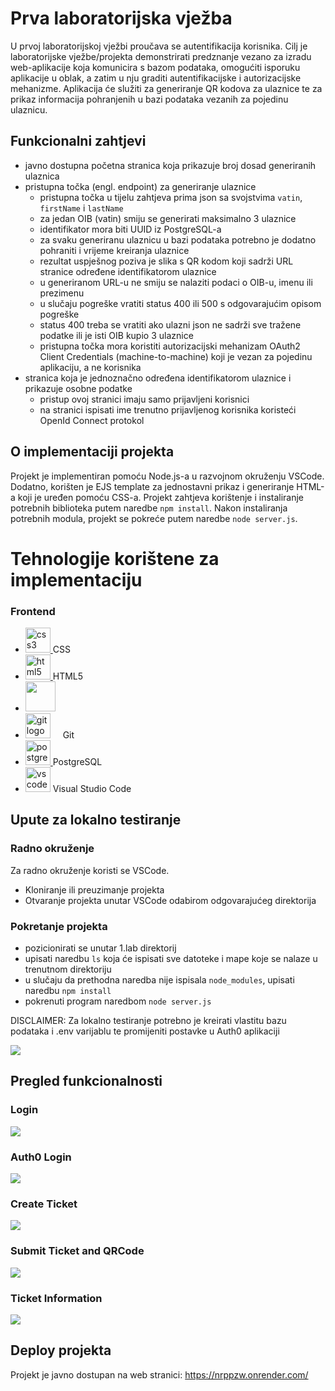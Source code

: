 
# Prva laboratorijska vježba
U prvoj laboratorijskoj vježbi proučava se autentifikacija korisnika.
Cilj je laboratorijske vježbe/projekta demonstrirati predznanje vezano za izradu web-aplikacije koja komunicira s bazom podataka, omogućiti isporuku aplikacije u oblak, a zatim u nju graditi autentifikacijske i autorizacijske mehanizme.
Aplikacija će služiti za generiranje QR kodova za ulaznice te za prikaz informacija pohranjenih u bazi podataka vezanih za pojedinu ulaznicu.

## Funkcionalni zahtjevi
- javno dostupna početna stranica koja prikazuje broj dosad generiranih ulaznica
- pristupna točka (engl. endpoint) za generiranje ulaznice
  - pristupna točka u tijelu zahtjeva prima json sa svojstvima `vatin`, `firstName` i `lastName`
  - za jedan OIB (vatin) smiju se generirati maksimalno 3 ulaznice
  - identifikator mora biti UUID iz PostgreSQL-a
  - za svaku generiranu ulaznicu u bazi podataka potrebno je dodatno pohraniti i vrijeme kreiranja ulaznice
  - rezultat uspješnog poziva je slika s QR kodom koji sadrži URL stranice određene identifikatorom ulaznice
  - u generiranom URL-u ne smiju se nalaziti podaci o OIB-u, imenu ili prezimenu
  - u slučaju pogreške vratiti status 400 ili 500 s odgovarajućim opisom pogreške
  - status 400 treba se vratiti ako ulazni json ne sadrži sve tražene podatke ili je isti OIB kupio 3 ulaznice 
  - pristupna točka mora koristiti autorizacijski mehanizam OAuth2 Client Credentials (machine-to-machine) koji je vezan za pojedinu aplikaciju, a ne korisnika
- stranica koja je jednoznačno određena identifikatorom ulaznice i prikazuje osobne podatke
  - pristup ovoj stranici imaju samo prijavljeni korisnici
  - na stranici ispisati ime trenutno prijavljenog korisnika koristeći OpenId Connect protokol

    
## O implementaciji projekta
Projekt je implementiran pomoću Node.js-a u razvojnom okruženju VSCode. Dodatno, korišten je EJS template za jednostavni prikaz i generiranje HTML-a koji je uređen pomoću CSS-a.
Projekt zahtjeva korištenje i instaliranje potrebnih biblioteka putem naredbe `npm install`. Nakon instaliranja potrebnih modula, projekt se pokreće putem naredbe `node server.js`.

# Tehnologije korištene za implementaciju

<h3>Frontend</h3>
<ul class="horizontal-list">
    <li>
        <a href="https://www.w3schools.com/css/" target="_blank" rel="noreferrer">
            <img src="https://raw.githubusercontent.com/devicons/devicon/master/icons/css3/css3-original-wordmark.svg" alt="css3" width="40" height="40"/>
        </a>
        CSS
    </li>
    <li>
        <a href="https://www.w3.org/html/" target="_blank" rel="noreferrer">
            <img src="https://raw.githubusercontent.com/devicons/devicon/master/icons/html5/html5-original-wordmark.svg" alt="html5" width="40" height="40"/>
        </a>
        HTML5
    </li>
    <li>
    <a href="https://nodejs.org"><img height=48 src="https://raw.githubusercontent.com/caiogondim/javascript-server-side-logos/master/node.js/standard/454x128.png"></a>
  </li>
  <li>
    <img src="https://cdn.jsdelivr.net/gh/devicons/devicon/icons/git/git-original.svg" height="40" alt="git logo"  />
  <img width="12" /> Git
  </li>
  <li>
        <a href="https://www.postgresql.org" target="_blank" rel="noreferrer">
            <img src="https://raw.githubusercontent.com/devicons/devicon/master/icons/postgresql/postgresql-original-wordmark.svg" alt="postgresql" width="40" height="40"/>
        </a>
         PostgreSQL
    </li>
  <li>
    <img src="https://cdn.jsdelivr.net/gh/devicons/devicon/icons/vscode/vscode-original.svg" height="40" alt="vscode logo"  /> Visual Studio Code
    <img width="12" />
  </li>
</ul>

## Upute za lokalno testiranje
### Radno okruženje 
Za radno okruženje koristi se VSCode.
- Kloniranje ili preuzimanje projekta
- Otvaranje projekta unutar VSCode odabirom odgovarajućeg direktorija
### Pokretanje projekta
- pozicionirati se unutar 1.lab direktorij
- upisati naredbu `ls` koja će ispisati sve datoteke i mape koje se nalaze u trenutnom direktoriju
- u slučaju da prethodna naredba nije ispisala `node_modules`, upisati naredbu `npm install`
- pokrenuti program naredbom `node server.js`

DISCLAIMER: Za lokalno testiranje potrebno je kreirati vlastitu bazu podataka i .env varijablu te promijeniti postavke u Auth0 aplikaciji

<img src="pictures/pokretanje.png" style="max-width: 100%; height: auto;">

## Pregled funkcionalnosti

### Login
<img src="pictures/login.png" style="max-width: 100%; height: auto;">

### Auth0 Login
<img src="pictures/loginAuth0.png" style="max-width: 100%; height: auto;">

### Create Ticket
<img src="pictures/createTicket.png" style="max-width: 100%; height: auto;">

### Submit Ticket and QRCode
<img src="pictures/qrCode.png" style="max-width: 100%; height: auto;">

### Ticket Information
<img src="pictures/ticketInfo.png" style="max-width: 100%; height: auto;">

## Deploy projekta
Projekt je javno dostupan na web stranici: https://nrppzw.onrender.com/